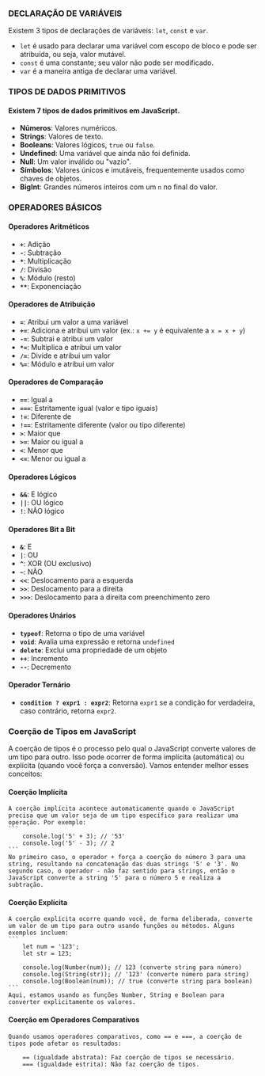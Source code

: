 ### DECLARAÇÃO DE VARIÁVEIS
Existem 3 tipos de declarações de variáveis: `let`, `const` e `var`.

- `let` é usado para declarar uma variável com escopo de bloco e pode ser atribuída, ou seja, valor mutável.
- `const` é uma constante; seu valor não pode ser modificado.
- `var` é a maneira antiga de declarar uma variável.

### TIPOS DE DADOS PRIMITIVOS
#### Existem 7 tipos de dados primitivos em JavaScript.

- **Números**: Valores numéricos.
- **Strings**: Valores de texto.
- **Booleans**: Valores lógicos, `true` ou `false`.
- **Undefined**: Uma variável que ainda não foi definida.
- **Null**: Um valor inválido ou "vazio".
- **Símbolos**: Valores únicos e imutáveis, frequentemente usados como chaves de objetos.
- **BigInt**: Grandes números inteiros com um `n` no final do valor.

### OPERADORES BÁSICOS
#### Operadores Aritméticos
- **`+`**: Adição
- **`-`**: Subtração
- **`*`**: Multiplicação
- **`/`**: Divisão
- **`%`**: Módulo (resto)
- **`**`**: Exponenciação

#### Operadores de Atribuição
- **`=`**: Atribui um valor a uma variável
- **`+=`**: Adiciona e atribui um valor (ex.: `x += y` é equivalente a `x = x + y`)
- **`-=`**: Subtrai e atribui um valor
- **`*=`**: Multiplica e atribui um valor
- **`/=`**: Divide e atribui um valor
- **`%=`**: Módulo e atribui um valor

#### Operadores de Comparação
- **`==`**: Igual a
- **`===`**: Estritamente igual (valor e tipo iguais)
- **`!=`**: Diferente de
- **`!==`**: Estritamente diferente (valor ou tipo diferente)
- **`>`**: Maior que
- **`>=`**: Maior ou igual a
- **`<`**: Menor que
- **`<=`**: Menor ou igual a

#### Operadores Lógicos
- **`&&`**: E lógico
- **`||`**: OU lógico
- **`!`**: NÃO lógico

#### Operadores Bit a Bit
- **`&`**: E
- **`|`**: OU
- **`^`**: XOR (OU exclusivo)
- **`~`**: NÃO
- **`<<`**: Deslocamento para a esquerda
- **`>>`**: Deslocamento para a direita
- **`>>>`**: Deslocamento para a direita com preenchimento zero

#### Operadores Unários
- **`typeof`**: Retorna o tipo de uma variável
- **`void`**: Avalia uma expressão e retorna `undefined`
- **`delete`**: Exclui uma propriedade de um objeto
- **`++`**: Incremento
- **`--`**: Decremento

#### Operador Ternário
- **`condition ? expr1 : expr2`**: Retorna `expr1` se a condição for verdadeira, caso contrário, retorna `expr2`.

### Coerção de Tipos em JavaScript
A coerção de tipos é o processo pelo qual o JavaScript converte valores de um tipo para outro. Isso pode ocorrer de forma implícita (automática) ou explícita (quando você força a conversão). Vamos entender melhor esses conceitos:

#### Coerção Implícita
    A coerção implícita acontece automaticamente quando o JavaScript precisa que um valor seja de um tipo específico para realizar uma operação. Por exemplo:
    ```
        console.log('5' + 3); // '53'
        console.log('5' - 3); // 2
    ```
    No primeiro caso, o operador + força a coerção do número 3 para uma string, resultando na concatenação das duas strings '5' e '3'. No segundo caso, o operador - não faz sentido para strings, então o JavaScript converte a string '5' para o número 5 e realiza a subtração.

#### Coerção Explícita
    A coerção explícita ocorre quando você, de forma deliberada, converte um valor de um tipo para outro usando funções ou métodos. Alguns exemplos incluem:
    ```
        let num = '123';
        let str = 123;

        console.log(Number(num)); // 123 (converte string para número)
        console.log(String(str)); // '123' (converte número para string)
        console.log(Boolean(num)); // true (converte string para boolean)
    ```
    Aqui, estamos usando as funções Number, String e Boolean para converter explicitamente os valores.
#### Coerção em Operadores Comparativos
    Quando usamos operadores comparativos, como == e ===, a coerção de tipos pode afetar os resultados:

        == (igualdade abstrata): Faz coerção de tipos se necessário.
        === (igualdade estrita): Não faz coerção de tipos.

        